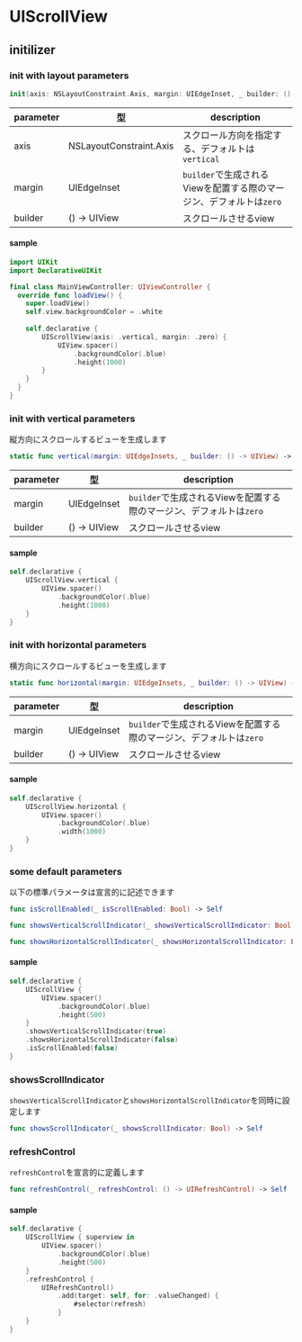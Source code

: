 # UIScrollView

## initilizer

### init with layout parameters

```swift
init(axis: NSLayoutConstraint.Axis, margin: UIEdgeInset, _ builder: () -> UIView)
```

|  parameter | 型 | description |
| ---- | ---- | ---- |
| axis | NSLayoutConstraint.Axis | スクロール方向を指定する、デフォルトは`vertical` |
| margin | UIEdgeInset | `builder`で生成されるViewを配置する際のマージン、デフォルトは`zero` |
| builder | () -> UIView | スクロールさせるview |

#### sample

```swift
import UIKit
import DeclarativeUIKit

final class MainViewController: UIViewController {
  override func loadView() {
    super.loadView()
    self.view.backgroundColor = .white
    
    self.declarative {
        UIScrollView(axis: .vertical, margin: .zero) {
            UIView.spacer()
                .backgroundColor(.blue)
                .height(1000)
        }
    }
  }
}
```

### init with vertical parameters

縦方向にスクロールするビューを生成します

```swift
static func vertical(margin: UIEdgeInsets, _ builder: () -> UIView) -> UIScrollView
```

|  parameter | 型 | description |
| ---- | ---- | ---- |
| margin | UIEdgeInset | `builder`で生成されるViewを配置する際のマージン、デフォルトは`zero` |
| builder | () -> UIView | スクロールさせるview |

#### sample

```swift
self.declarative {
    UIScrollView.vertical {
        UIView.spacer()
            .backgroundColor(.blue)
            .height(1000)
    }
}
```

### init with horizontal parameters

横方向にスクロールするビューを生成します

```swift
static func horizontal(margin: UIEdgeInsets, _ builder: () -> UIView) -> UIScrollView
```

|  parameter | 型 | description |
| ---- | ---- | ---- |
| margin | UIEdgeInset | `builder`で生成されるViewを配置する際のマージン、デフォルトは`zero` |
| builder | () -> UIView | スクロールさせるview |

#### sample

```swift
self.declarative {
    UIScrollView.horizontal {
        UIView.spacer()
            .backgroundColor(.blue)
            .width(1000)
    }
}
```

### some default parameters

以下の標準パラメータは宣言的に記述できます

```swift
func isScrollEnabled(_ isScrollEnabled: Bool) -> Self

func showsVerticalScrollIndicator(_ showsVerticalScrollIndicator: Bool) -> Self

func showsHorizontalScrollIndicator(_ showsHorizontalScrollIndicator: Bool) -> Self
```

#### sample

```swift
self.declarative {
    UIScrollView {
        UIView.spacer()
            .backgroundColor(.blue)
            .height(500)
    }
    .showsVerticalScrollIndicator(true)
    .showsHorizontalScrollIndicator(false)
    .isScrollEnabled(false)
}
```

### showsScrollIndicator

`showsVerticalScrollIndicator`と`showsHorizontalScrollIndicator`を同時に設定します

```swift
func showsScrollIndicator(_ showsScrollIndicator: Bool) -> Self
```

### refreshControl

`refreshControl`を宣言的に定義します

```swift
func refreshControl(_ refreshControl: () -> UIRefreshControl) -> Self
```

#### sample
```swift
self.declarative {
    UIScrollView { superview in
        UIView.spacer()
            .backgroundColor(.blue)
            .height(500)
    }
    .refreshControl {
        UIRefreshControl()
            .add(target: self, for: .valueChanged) {
                #selector(refresh)
            }
    }
}
```